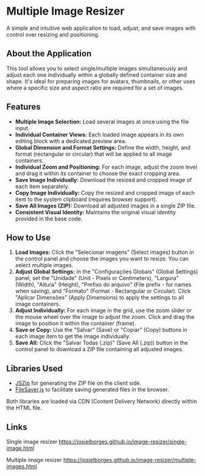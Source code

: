 # Multiple Image Resizer

A simple and intuitive web application to load, adjust, and save images with control over resizing and positioning.

## About the Application

This tool allows you to select single/multiple images simultaneously and adjust each one individually within a globally defined container size and shape. It's ideal for preparing images for avatars, thumbnails, or other uses where a specific size and aspect ratio are required for a set of images.

## Features

* **Multiple Image Selection:** Load several images at once using the file input.
* **Individual Container Views:** Each loaded image appears in its own editing block with a dedicated preview area.
* **Global Dimension and Format Settings:** Define the width, height, and format (rectangular or circular) that will be applied to all image containers.
* **Individual Zoom and Positioning:** For each image, adjust the zoom level and drag it within its container to choose the exact cropping area.
* **Save Image Individually:** Download the resized and cropped image of each item separately.
* **Copy Image Individually:** Copy the resized and cropped image of each item to the system clipboard (requires browser support).
* **Save All Images (ZIP):** Download all adjusted images in a single ZIP file.
* **Consistent Visual Identity:** Maintains the original visual identity provided in the base code.

## How to Use

1.  **Load Images:** Click the "Selecionar imagens" (Select images) button in the control panel and choose the images you want to resize. You can select multiple images.
2.  **Adjust Global Settings:** In the "Configurações Globais" (Global Settings) panel, set the "Unidade" (Unit - Pixels or Centimeters), "Largura" (Width), "Altura" (Height), "Prefixo do arquivo" (File prefix - for names when saving), and "Formato" (Format - Rectangular or Circular). Click "Aplicar Dimensões" (Apply Dimensions) to apply the settings to all image containers.
3.  **Adjust Individually:** For each image in the grid, use the zoom slider or the mouse wheel over the image to adjust the zoom. Click and drag the image to position it within the container (frame).
4.  **Save or Copy:** Use the "Salvar" (Save) or "Copiar" (Copy) buttons in each image item to get the image individually.
5.  **Save All:** Click the "Salvar Todas (.zip)" (Save All (.zip)) button in the control panel to download a ZIP file containing all adjusted images.

## Libraries Used

* [JSZip](https://stuk.github.io/jszip/) for generating the ZIP file on the client side.
* [FileSaver.js](https://github.com/eligrey/FileSaver.js/) to facilitate saving generated files in the browser.

Both libraries are loaded via CDN (Content Delivery Network) directly within the HTML file.

## Links

Single image resizer https://josielborges.github.io/image-resizer/single-image.html

Multiple image resizer https://josielborges.github.io/image-resizer/multiple-images.html